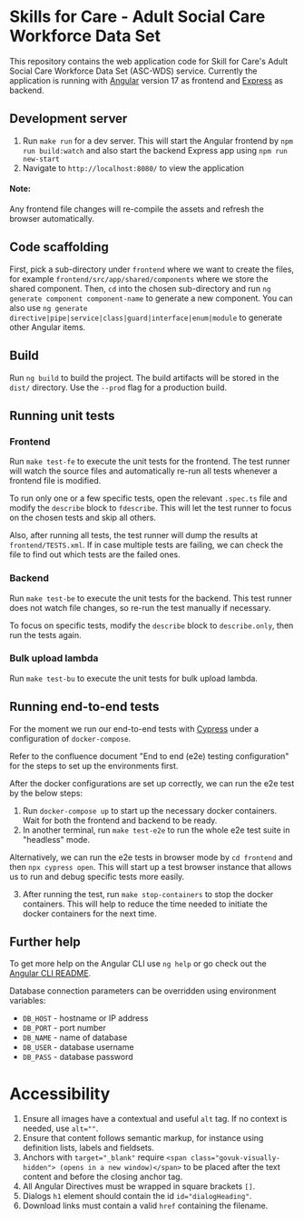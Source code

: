 # Skills for Care - Adult Social Care Workforce Data Set

This repository contains the web application code for Skill for Care's Adult Social Care Workforce Data Set (ASC-WDS) service.
Currently the application is running with [Angular](https://angular.dev/) version 17 as frontend and [Express](https://expressjs.com/) as backend.


## Development server
1. Run `make run` for a dev server. This will start the Angular frontend by `npm run build:watch` and also start the backend Express app using `npm run new-start`
2. Navigate to `http://localhost:8080/` to view the application

#### Note:
Any frontend file changes will re-compile the assets and refresh the browser automatically.

## Code scaffolding

First, pick a sub-directory under `frontend` where we want to create the files, for example `frontend/src/app/shared/components` where we store the shared component.
Then, `cd` into the chosen sub-directory and run `ng generate component component-name` to generate a new component.
You can also use `ng generate directive|pipe|service|class|guard|interface|enum|module` to generate other Angular items.

## Build

Run `ng build` to build the project. The build artifacts will be stored in the `dist/` directory. Use the `--prod` flag for a production build.

## Running unit tests

### Frontend
Run `make test-fe` to execute the unit tests for the frontend.
The test runner will watch the source files and automatically re-run all tests whenever a frontend file is modified.

To run only one or a few specific tests, open the relevant `.spec.ts` file and modify the `describe` block to `fdescribe`. This will let the test runner to focus on the chosen tests and skip all others.

Also, after running all tests, the test runner will dump the results at `frontend/TESTS.xml`.
If in case multiple tests are failing, we can check the file to find out which tests are the failed ones.

### Backend
Run `make test-be` to execute the unit tests for the backend.
This test runner does not watch file changes, so re-run the test manually if necessary.

To focus on specific tests, modify the `describe` block to `describe.only`, then run the tests again.

### Bulk upload lambda
Run `make test-bu` to execute the unit tests for bulk upload lambda.


## Running end-to-end tests

For the moment we run our end-to-end tests with [Cypress](https://www.cypress.io/) under a configuration of `docker-compose`.

Refer to the confluence document "End to end (e2e) testing configuration" for the steps to set up the environments first.

After the docker configurations are set up correctly, we can run the e2e test by the below steps:

1. Run `docker-compose up` to start up the necessary docker containers. Wait for both the frontend and backend to be ready.
2. In another terminal, run `make test-e2e` to run the whole e2e test suite in "headless" mode.

Alternatively, we can run the e2e tests in browser mode by `cd frontend` and then `npx cypress open`.
This will start up a test browser instance that allows us to run and debug specific tests more easily.

3. After running the test, run `make stop-containers` to stop the docker containers. This will help to reduce the time needed to initiate the docker containers for the next time.


## Further help

To get more help on the Angular CLI use `ng help` or go check out the [Angular CLI README](https://github.com/angular/angular-cli/blob/master/README.md).

Database connection parameters can be overridden using environment variables:
* `DB_HOST` - hostname or IP address
* `DB_PORT` - port number
* `DB_NAME` - name of database
* `DB_USER` - database username
* `DB_PASS` - database password

# Accessibility

1. Ensure all images have a contextual and useful `alt` tag. If no context is needed, use `alt=""`.
2. Ensure that content follows semantic markup, for instance using definition lists, labels and fieldsets.
3. Anchors with `target="_blank"` require `<span class="govuk-visually-hidden"> (opens in a new window)</span>` to be placed after the text content and before the closing anchor tag.
4. All Angular Directives must be wrapped in square brackets `[]`.
5. Dialogs `h1` element should contain the id `id="dialogHeading"`.
6. Download links must contain a valid `href` containing the filename.

